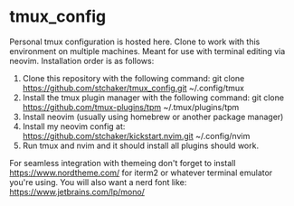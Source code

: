 # tmux_config
Personal tmux configuration is hosted here. Clone to work with this environment on multiple machines. Meant for use with terminal editing via neovim. 
Installation order is as follows:
  1. Clone this repository with the following command: git clone https://github.com/stchaker/tmux_config.git ~/.config/tmux
  2. Install the tmux plugin manager with the following command: git clone https://github.com/tmux-plugins/tpm ~/.tmux/plugins/tpm
  3. Install neovim (usually using homebrew or another package manager)
  4. Install my neovim config at: https://github.com/stchaker/kickstart.nvim.git ~/.config/nvim
  5. Run tmux and nvim and it should install all plugins should work.

For seamless integration with themeing don't forget to install https://www.nordtheme.com/ for iterm2 or whatever terminal emulator you're using. You will also want a nerd font like: https://www.jetbrains.com/lp/mono/
